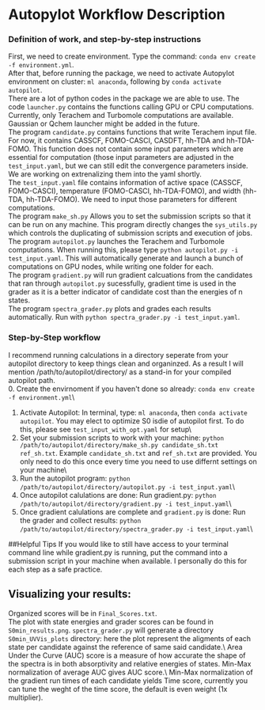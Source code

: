 # Autopylot Workflow Description
### Definition of work, and step-by-step instructions 
First, we need to create environment. Type the command: `conda env create -f environment.yml`.\
After that, before running the package, we need to activate Autopylot environment on cluster: `ml anaconda`, following by `conda activate autopilot`.\
There are a lot of python codes in the package we are able to use. The code `launcher.py` contains the functions calling GPU or CPU computations. Currently, only Terachem and Turbomole computations are available. Gaussian or Qchem launcher might be added in the future.\
The program `candidate.py` contains functions that write Terachem input file. For now, it contains CASSCF, FOMO-CASCI, CASDFT, hh-TDA and hh-TDA-FOMO. This function does not contain some input parameters which are essential for computation (those input parameters are adjusted in the `test_input.yaml`, but we can still edit the convergence parameters inside. We are working on extrenalizing them into the yaml shortly.\
The `test_input.yaml` file contains information of active space (CASSCF, FOMO-CASCI), temperature (FOMO-CASCI, hh-TDA-FOMO), and width (hh-TDA, hh-TDA-FOMO). We need to input those parameters for different computations.\
The program `make_sh.py` Allows you to set the submission scripts so that it can be run on any machine. This program directly changes the `sys_utils.py` which controls the duplicating of submission scripts and execution of jobs.\
The program `autopilot.py` launches the Terachem and Turbomole computations. When running this, please type `python autopilot.py -i test_input.yaml`. This will automatically generate and launch a bunch of computations on GPU nodes, while writing one folder for each.\
The program `gradient.py` will run gradient calcuations from the candidates that ran through `autopilot.py` sucessfully, gradient time is used in the grader as it is a better indicator of candidate cost than the energies of n states.\
The program `spectra_grader.py` plots and grades each results automatically. Run with `python spectra_grader.py -i test_input.yaml`.
### Step-by-Step workflow
I recommend running calculations in a directory seperate from your autopilot directory to keep things clean and organinzed. As a result I will mention /path/to/autopilot/directory/ as a stand-in for your compiled autopilot path.\
0. Create the envirnoment if you haven't done so already: `conda env create -f environment.yml`\
1. Activate Autopilot: In terminal, type: `ml anaconda`, then `conda activate autopilot`. You may elect to optimize S0 isdie of autopilot first. To do this, please see `test_input_with_opt.yaml` for setup\
2. Set your submission scripts to work with your machine: `python /path/to/autopilot/directory/make_sh.py candidate_sh.txt ref_sh.txt`. Example `candidate_sh.txt` and `ref_sh.txt` are provided. You only need to do this once every time you need to use differnt settings on your machine\ 
3. Run the autopilot program: `python /path/to/autopilot/directory/autopilot.py -i test_input.yaml`\
4. Once autopilot calulations are done: Run gradient.py: `python /path/to/autopilot/directory/gradient.py -i test_input.yaml`\
5. Once gradient calulations are complete and `gradient.py` is done: Run the grader and collect results: `python /path/to/autopilot/directory/spectra_grader.py -i test_input.yaml`\

##Helpful Tips
If you would like to still have access to your terminal command line while gradient.py is running, put the command into a submission script in your machine when available. I personally do this for each step as a safe practice. 

## Visualizing your results: 
Organized scores will be in `Final_Scores.txt`.\
The plot with state energies and grader scores can be found in `S0min_results.png`.
`spectra_grader.py` will generate a directory `S0min_UVVis_plots` directory: here the plot represent the aligments of each state per candidate against the reference of same said candidate.\ Area Under the Curve (AUC) score is a measure of how accurate the shape of the spectra is in both absorptivity and relative energies of states. Min-Max normalization of average AUC gives AUC score.\ Min-Max normalization of the gradient run times of each candidate yields Time score, currently you can tune the weght of the time score, the default is even weight (1x multiplier).     

